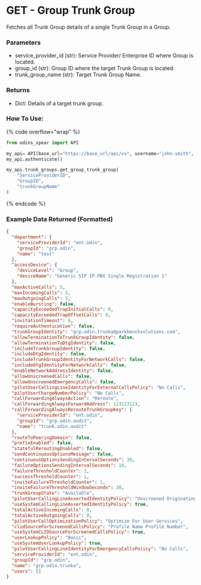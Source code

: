# GET - Group Trunk Group

Fetches all Trunk Group details of a single Trunk Group in a Group.

### Parameters&#x20;

* service\_provider\_id (str): Service Provider/ Enterprise ID where Group is located.&#x20;
* group\_id (str): Group ID where the target Trunk Group is located.&#x20;
* trunk\_group\_name (str): Target Trunk Group Name.

### Returns

* Dict: Details of a target trunk group.

### How To Use:

{% code overflow="wrap" %}
```python
from odins_spear import API

my_api= API(base_url="https://base_url/api/vx", username="john.smith", password="ODIN_INSTANCE_1")
my_api.authenticate()

my_api.trunk_groups.get_group_trunk_group(
    "ServiceProviderID",
    "GroupID",
    "trunkGroupName"
)
```
{% endcode %}

### Example Data Returned (Formatted)

```json
{
  "department": {
    "serviceProviderId": "ent.odin",
    "groupId": "grp.odin",
    "name": "test"
  },
  "accessDevice": {
    "deviceLevel": "Group",
    "deviceName": "Generic SIP IP-PBX Single Registration 1"
  },
  "maxActiveCalls": 5,
  "maxIncomingCalls": 5,
  "maxOutgoingCalls": 5,
  "enableBursting": false,
  "capacityExceededTrapInitialCalls": 0,
  "capacityExceededTrapOffsetCalls": 0,
  "invitationTimeout": 6,
  "requireAuthentication": false,
  "trunkGroupIdentity": "grp.odin.trunka@parkbenchsolutions.com",
  "allowTerminationToTrunkGroupIdentity": false,
  "allowTerminationToDtgIdentity": false,
  "includeTrunkGroupIdentity": false,
  "includeDtgIdentity": false,
  "includeTrunkGroupIdentityForNetworkCalls": false,
  "includeOtgIdentityForNetworkCalls": false,
  "enableNetworkAddressIdentity": false,
  "allowUnscreenedCalls": false,
  "allowUnscreenedEmergencyCalls": false,
  "pilotUserCallingLineIdentityForExternalCallsPolicy": "No Calls",
  "pilotUserChargeNumberPolicy": "No Calls",
  "callForwardingAlwaysAction": "Reroute",
  "callForwardingAlwaysForwardAddress": 123123123,
  "callForwardingAlwaysRerouteTrunkGroupKey": {
    "serviceProviderId": "ent.odin",
    "groupId": "grp.odin.audit",
    "name": "trunk.odin.audit"
  },
  "routeToPeeringDomain": false,
  "prefixEnabled": false,
  "statefulReroutingEnabled": false,
  "sendContinuousOptionsMessage": false,
  "continuousOptionsSendingIntervalSeconds": 30,
  "failureOptionsSendingIntervalSeconds": 10,
  "failureThresholdCounter": 1,
  "successThresholdCounter": 1,
  "inviteFailureThresholdCounter": 1,
  "inviteFailureThresholdWindowSeconds": 30,
  "trunkGroupState": "Available",
  "pilotUserCallingLineAssertedIdentityPolicy": "Unscreened Originating Calls",
  "useSystemCallingLineAssertedIdentityPolicy": true,
  "totalActiveIncomingCalls": 0,
  "totalActiveOutgoingCalls": 0,
  "pilotUserCallOptimizationPolicy": "Optimize For User Services",
  "clidSourceForScreenedCallsPolicy": "Profile Name Profile Number",
  "useSystemCLIDSourceForScreenedCallsPolicy": true,
  "userLookupPolicy": "Basic",
  "useSystemUserLookupPolicy": true,
  "pilotUserCallingLineIdentityForEmergencyCallsPolicy": "No Calls",
  "serviceProviderId": "ent.odin",
  "groupId": "grp.odin",
  "name": "grp.odin.trunka",
  "users": []
}
```
